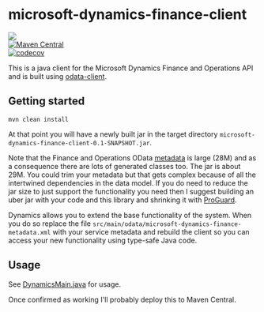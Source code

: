 # microsoft-dynamics-finance-client
<a href="https://github.com/davidmoten/microsoft-dynamics-finance-client/actions/workflows/ci.yml"><img src="https://github.com/davidmoten/microsoft-dynamics-finance-client/actions/workflows/ci.yml/badge.svg"/></a><br/>
[![Maven Central](https://maven-badges.herokuapp.com/maven-central/com.github.davidmoten/microsoft-dynamics-finance-client-runtime/badge.svg?style=flat)](https://maven-badges.herokuapp.com/maven-central/com.github.davidmoten/microsoft-dynamics-finance-client)<br/>
[![codecov](https://codecov.io/gh/davidmoten/microsoft-dynamics-finance-client/branch/master/graph/badge.svg)](https://codecov.io/gh/davidmoten/microsoft-dynamics-finance-client)<br/>

This is a java client for the Microsoft Dynamics Finance and Operations API and is built using [odata-client](https://github.com/davidmoten/odata-client).

## Getting started 
```
mvn clean install
```
At that point you will have a newly built jar in the target directory `microsoft-dynamics-finance-client-0.1-SNAPSHOT.jar`. 

Note that the Finance and Operations OData [metadata](src/main/odata/microsoft-dynamics-finance-metadata.xml) is large (28M) and as a consequence there are lots of generated classes too. The jar is about 29M. You could trim your metadata but that gets complex because of all the intertwined dependencies in the data model. If you do need to reduce the jar size to just support the functionality you need then I suggest building an uber jar with your code and this library and shrinking it with [ProGuard](https://github.com/wvengen/proguard-maven-plugin). 

Dynamics allows you to extend the base functionality of the system. When you do so replace the file `src/main/odata/microsoft-dynamics-finance-metadata.xml` with your service metadata and rebuild the client so you can access your new functionality using type-safe Java code.

## Usage
See [DynamicsMain.java](/src/test/java/com/github/davidmoten/ms/dynamics/DynamicsMain.java) for usage.

Once confirmed as working I'll probably deploy this to Maven Central.
